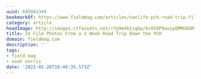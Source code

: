 ```yaml
---
uuid: 645601344
bookmarkOf: https://www.fieldmag.com/articles/vanlife-pch-road-trip-film
category: article
headImage: http://images.ctfassets.net/r7p9m4b1iqbp/6c0S8P9avuyQMMU8GMIUsQ/3080d22133aafeef219dadcb948d59a7/Noah-PCH-roadtrip-10.jpg?w=1000
title: 24 Film Photos From a 3 Week Road Trip Down the PCH
domain: fieldmag.com
description: ''
tags:
- field mag
- noah norris
date: '2023-01-26T19:48:35.573Z'
---
```



